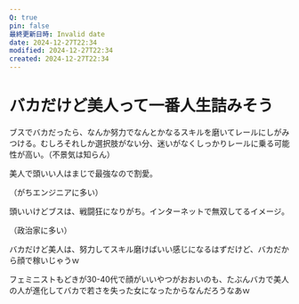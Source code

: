 ```yaml
---
Q: true
pin: false
最終更新日時: Invalid date
date: 2024-12-27T22:34
modified: 2024-12-27T22:34
created: 2024-12-27T22:34
---
```

# バカだけど美人って一番人生詰みそう

ブスでバカだったら、なんか努力でなんとかなるスキルを磨いてレールにしがみつける。むしろそれしか選択肢がない分、迷いがなくしっかりレールに乗る可能性が高い。（不景気は知らん）

美人で頭いい人はまじで最強なので割愛。

（がちエンジニアに多い）

頭いいけどブスは、戦闘狂になりがち。インターネットで無双してるイメージ。

（政治家に多い）

バカだけど美人は、努力してスキル磨けばいい感じになるはずだけど、バカだから顔で稼いじゃうｗ

フェミニストもどきが30-40代で顔がいいやつがおおいのも、たぶんバカで美人の人が進化してバカで若さを失った女になったからなんだろうなあｗ